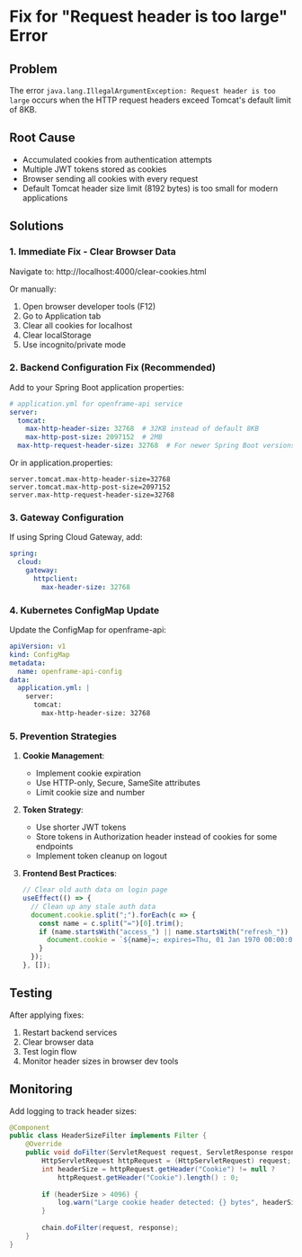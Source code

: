 # Fix for "Request header is too large" Error

## Problem
The error `java.lang.IllegalArgumentException: Request header is too large` occurs when the HTTP request headers exceed Tomcat's default limit of 8KB.

## Root Cause
- Accumulated cookies from authentication attempts
- Multiple JWT tokens stored as cookies
- Browser sending all cookies with every request
- Default Tomcat header size limit (8192 bytes) is too small for modern applications

## Solutions

### 1. Immediate Fix - Clear Browser Data
Navigate to: http://localhost:4000/clear-cookies.html

Or manually:
1. Open browser developer tools (F12)
2. Go to Application tab
3. Clear all cookies for localhost
4. Clear localStorage
5. Use incognito/private mode

### 2. Backend Configuration Fix (Recommended)

Add to your Spring Boot application properties:

```yaml
# application.yml for openframe-api service
server:
  tomcat:
    max-http-header-size: 32768  # 32KB instead of default 8KB
    max-http-post-size: 2097152  # 2MB
  max-http-request-header-size: 32768  # For newer Spring Boot versions
```

Or in application.properties:
```properties
server.tomcat.max-http-header-size=32768
server.tomcat.max-http-post-size=2097152
server.max-http-request-header-size=32768
```

### 3. Gateway Configuration
If using Spring Cloud Gateway, add:
```yaml
spring:
  cloud:
    gateway:
      httpclient:
        max-header-size: 32768
```

### 4. Kubernetes ConfigMap Update
Update the ConfigMap for openframe-api:

```yaml
apiVersion: v1
kind: ConfigMap
metadata:
  name: openframe-api-config
data:
  application.yml: |
    server:
      tomcat:
        max-http-header-size: 32768
```

### 5. Prevention Strategies

1. **Cookie Management**:
   - Implement cookie expiration
   - Use HTTP-only, Secure, SameSite attributes
   - Limit cookie size and number

2. **Token Strategy**:
   - Use shorter JWT tokens
   - Store tokens in Authorization header instead of cookies for some endpoints
   - Implement token cleanup on logout

3. **Frontend Best Practices**:
   ```javascript
   // Clear old auth data on login page
   useEffect(() => {
     // Clean up any stale auth data
     document.cookie.split(";").forEach(c => {
       const name = c.split("=")[0].trim();
       if (name.startsWith("access_") || name.startsWith("refresh_")) {
         document.cookie = `${name}=; expires=Thu, 01 Jan 1970 00:00:00 GMT; path=/`;
       }
     });
   }, []);
   ```

## Testing

After applying fixes:
1. Restart backend services
2. Clear browser data
3. Test login flow
4. Monitor header sizes in browser dev tools

## Monitoring

Add logging to track header sizes:
```java
@Component
public class HeaderSizeFilter implements Filter {
    @Override
    public void doFilter(ServletRequest request, ServletResponse response, FilterChain chain) {
        HttpServletRequest httpRequest = (HttpServletRequest) request;
        int headerSize = httpRequest.getHeader("Cookie") != null ? 
            httpRequest.getHeader("Cookie").length() : 0;
        
        if (headerSize > 4096) {
            log.warn("Large cookie header detected: {} bytes", headerSize);
        }
        
        chain.doFilter(request, response);
    }
}
```